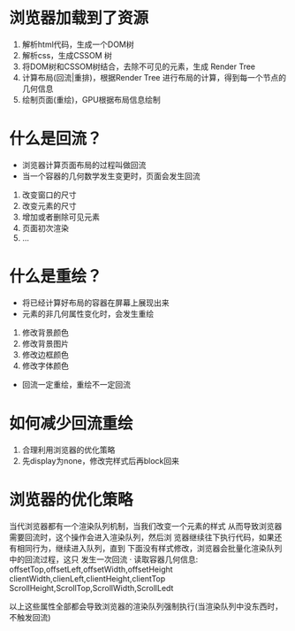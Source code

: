 # 浏览器加载到了资源
1. 解析html代码，生成一个DOM树
2. 解析css，生成CSSOM 树
3. 将DOM树和CSSOM树结合，去除不可见的元素，生成 Render Tree
4. 计算布局(回流|重排)，根据Render Tree 进行布局的计算，得到每一个节点的几何信息
5. 绘制页面(重绘)，GPU根据布局信息绘制

# 什么是回流？
- 浏览器计算页面布局的过程叫做回流
- 当一个容器的几何数学发生变更时，页面会发生回流

1. 改变窗口的尺寸
2. 改变元素的尺寸
3. 增加或者删除可见元素
4. 页面初次渲染
5. ...

# 什么是重绘？
- 将已经计算好布局的容器在屏幕上展现出来
- 元素的非几何属性变化时，会发生重绘

1. 修改背景颜色
2. 修改背景图片
3. 修改边框颜色
4. 修改字体颜色

- 回流一定重绘，重绘不一定回流

# 如何减少回流重绘
1. 合理利用浏览器的优化策略
2. 先display为none，修改完样式后再block回来 





# 浏览器的优化策略
当代浏览器都有一个渲染队列机制，当我们改变一个元素的样式
从而导致浏览器需要回流时，这个操作会进入渲染队列，然后浏
览器继续往下执行代码，如果还有相同行为，继续进入队列，直到
下面没有样式修改，浏览器会批量化渲染队列中的回流过程，这只
发生一次回流
·
读取容器几何信息:
offsetTop,offsetLeft,offsetWidth,offsetHeight
clientWidth,clienLeft,clientHeight,clientTop
ScrollHeight,ScrollTop,ScrollWidth,ScrollLedt

以上这些属性全部都会导致浏览器的渲染队列强制执行(当渲染队列中没东西时，不触发回流)





